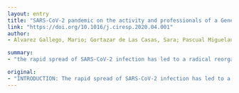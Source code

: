 ```yaml
---
layout: entry
title: "SARS-CoV-2 pandemic on the activity and professionals of a General Surgery and Digestive Surgery Service in a tertiary hospital"
link: "https://doi.org/10.1016/j.ciresp.2020.04.001"
author:
- Alvarez Gallego, Mario; Gortazar de Las Casas, Sara; Pascual Miguelanez, Isabel; Rubio-Perez, Ines; Barragan Serrano, Cristina; Alvarez Pena, Estibaliz; Diaz Dominguez, Joaquin

summary:
- "the rapid spread of SARS-CoV-2 infection has led to a radical reorganization of healthcare resources. The fast pace of COVID-19 pandemia should alert surgical departments of the need of adopting early measures to ensure the safety of patients and staff. Of 36 patients who underwent emergency surgery, two of them were positive and one was clinically highly suspicious. All three patients died of respiratory failure (mean age 81 years) The average number of emergency surgical interventions declined from 3.6 in February to 1."

original:
- "INTRODUCTION: The rapid spread of SARS-CoV-2 infection has led to a radical reorganization of healthcare resources. Surgical Departments need to adapt to this change. METHODS: We performed a prospective descriptive observational study of the incidence of COVID-19 in patients and surgeons of a General Surgical Department in a high prevalence area, between the 1st and 31st of March 2020. RESULTS: Patients: The incidence of SARS-CoV-2 infection in elective surgery patients was 7% (mean age 59.5 years). All survived. Of 36 patients who underwent emergency surgery, two of them were SARS-CoV-2 positive and one was clinically highly suspicious of COVID-19 (11.1%). All three patients died of respiratory failure (mean age 81 years). Surgeons: There were a total of 12 confirmed SARS-CoV-2+ cases among the surgical department staff (24.4%) (8 out of 34 consultants and 4 out of 15 residents). Healthcare activity: The average number of daily emergency surgical interventions declined from 3.6 in February to 1.16 in March. 42% of the patients who underwent emergency surgery had peritonitis upon presentation. CONCLUSIONS: The fast pace of COVID-19 pandemia should alert surgical departments of the need of adopting early measures to ensure the safety of patients and staff."
---
```


